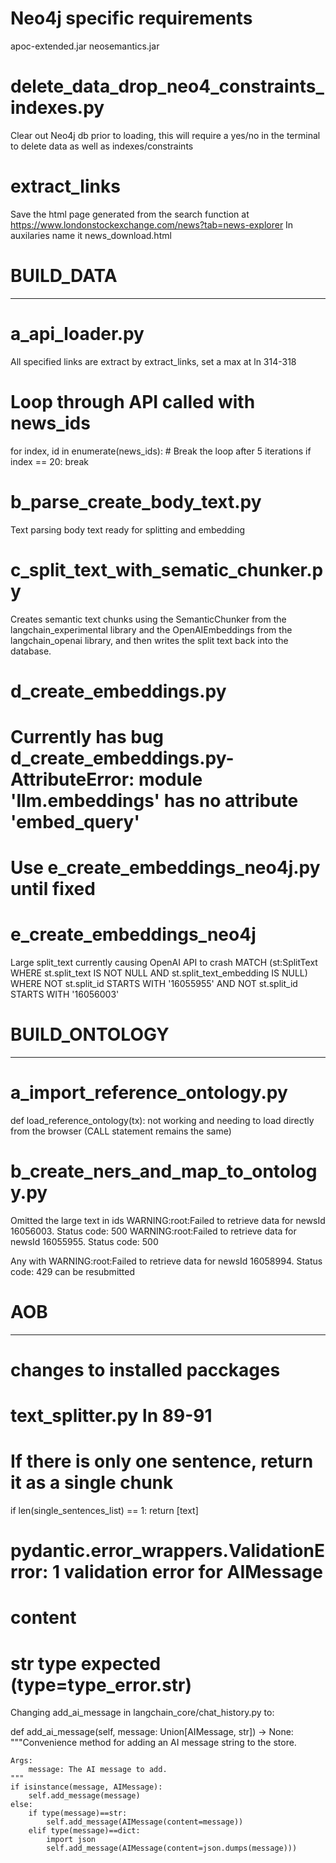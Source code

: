 # Neo4j specific requirements
apoc-extended.jar
neosemantics.jar

# delete_data_drop_neo4_constraints_indexes.py
Clear out Neo4j db prior to loading, this will require a yes/no in the terminal to
delete data as well as indexes/constraints

# extract_links
Save the html page generated from the search function at https://www.londonstockexchange.com/news?tab=news-explorer
In auxilaries
name it news_download.html



# BUILD_DATA
------------

# a_api_loader.py
All specified links are extract by extract_links, set a max at ln 314-318

# Loop through API called with news_ids
for index, id in enumerate(news_ids):
    # Break the loop after 5 iterations
    if index == 20:
        break


# b_parse_create_body_text.py
Text parsing body text ready for splitting and embedding


# c_split_text_with_sematic_chunker.py

Creates semantic text chunks using the SemanticChunker from the langchain_experimental library
and the OpenAIEmbeddings from the langchain_openai library, and then writes
the split text back into the database.


# d_create_embeddings.py
# Currently has bug d_create_embeddings.py- AttributeError: module 'llm.embeddings' has no attribute 'embed_query'
# Use e_create_embeddings_neo4j.py until fixed


# e_create_embeddings_neo4j
Large split_text currently causing OpenAI API to crash
MATCH (st:SplitText WHERE st.split_text IS NOT NULL AND st.split_text_embedding IS NULL)
WHERE NOT st.split_id STARTS WITH '16055955'
AND NOT st.split_id STARTS WITH '16056003'



# BUILD_ONTOLOGY
----------------

# a_import_reference_ontology.py
def load_reference_ontology(tx): not working and needing to load directly from the browser (CALL statement remains the same)


# b_create_ners_and_map_to_ontology.py
Omitted the large text in ids
WARNING:root:Failed to retrieve data for newsId 16056003. Status code: 500
WARNING:root:Failed to retrieve data for newsId 16055955. Status code: 500

Any with WARNING:root:Failed to retrieve data for newsId 16058994. Status code: 429 can be resubmitted


# AOB
-----

# changes to installed pacckages
# text_splitter.py ln 89-91
# If there is only one sentence, return it as a single chunk
if len(single_sentences_list) == 1:
    return [text]



# pydantic.error_wrappers.ValidationError: 1 validation error for AIMessage
# content
# str type expected (type=type_error.str)

Changing add_ai_message in langchain_core/chat_history.py
to:

def add_ai_message(self, message: Union[AIMessage, str]) -> None:
    """Convenience method for adding an AI message string to the store.

    Args:
        message: The AI message to add.
    """
    if isinstance(message, AIMessage):
        self.add_message(message)
    else:
        if type(message)==str:
            self.add_message(AIMessage(content=message))
        elif type(message)==dict:
            import json
            self.add_message(AIMessage(content=json.dumps(message)))

